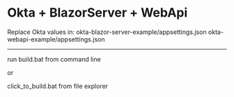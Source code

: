 # Okta + BlazorServer + WebApi 

Replace Okta values in:
	okta-blazor-server-example/appsettings.json
	okta-webapi-example/appsettings.json

---
run build.bat from command line

or

click_to_build.bat from file explorer

